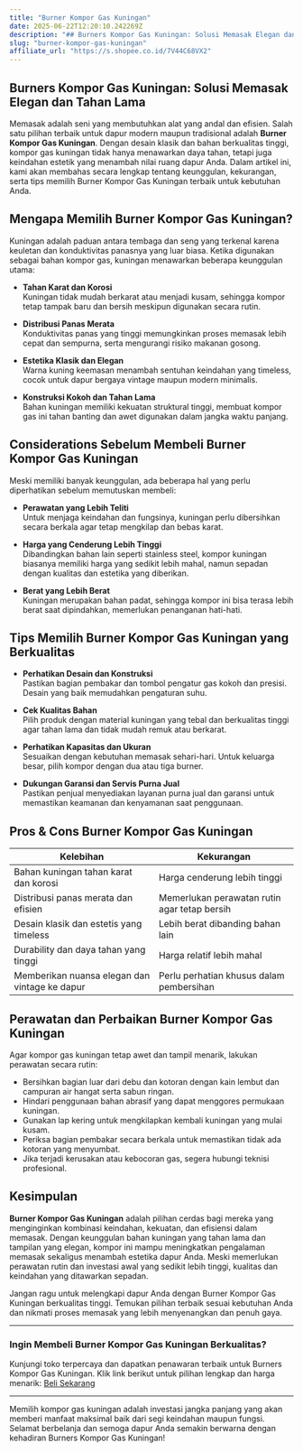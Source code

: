 ```yaml
---
title: "Burner Kompor Gas Kuningan"
date: 2025-06-22T12:20:10.242269Z
description: "## Burners Kompor Gas Kuningan: Solusi Memasak Elegan dan Tahan Lama..."
slug: "burner-kompor-gas-kuningan"
affiliate_url: "https://s.shopee.co.id/7V44C68VX2"
---
```

## Burners Kompor Gas Kuningan: Solusi Memasak Elegan dan Tahan Lama

Memasak adalah seni yang membutuhkan alat yang andal dan efisien. Salah satu pilihan terbaik untuk dapur modern maupun tradisional adalah **Burner Kompor Gas Kuningan**. Dengan desain klasik dan bahan berkualitas tinggi, kompor gas kuningan tidak hanya menawarkan daya tahan, tetapi juga keindahan estetik yang menambah nilai ruang dapur Anda. Dalam artikel ini, kami akan membahas secara lengkap tentang keunggulan, kekurangan, serta tips memilih Burner Kompor Gas Kuningan terbaik untuk kebutuhan Anda.

## Mengapa Memilih Burner Kompor Gas Kuningan?

Kuningan adalah paduan antara tembaga dan seng yang terkenal karena keuletan dan konduktivitas panasnya yang luar biasa. Ketika digunakan sebagai bahan kompor gas, kuningan menawarkan beberapa keunggulan utama:

- **Tahan Karat dan Korosi**  
  Kuningan tidak mudah berkarat atau menjadi kusam, sehingga kompor tetap tampak baru dan bersih meskipun digunakan secara rutin.  

- **Distribusi Panas Merata**  
  Konduktivitas panas yang tinggi memungkinkan proses memasak lebih cepat dan sempurna, serta mengurangi risiko makanan gosong.

- **Estetika Klasik dan Elegan**  
  Warna kuning keemasan menambah sentuhan keindahan yang timeless, cocok untuk dapur bergaya vintage maupun modern minimalis.

- **Konstruksi Kokoh dan Tahan Lama**  
  Bahan kuningan memiliki kekuatan struktural tinggi, membuat kompor gas ini tahan banting dan awet digunakan dalam jangka waktu panjang.

## Considerations Sebelum Membeli Burner Kompor Gas Kuningan

Meski memiliki banyak keunggulan, ada beberapa hal yang perlu diperhatikan sebelum memutuskan membeli:

- **Perawatan yang Lebih Teliti**  
  Untuk menjaga keindahan dan fungsinya, kuningan perlu dibersihkan secara berkala agar tetap mengkilap dan bebas karat.

- **Harga yang Cenderung Lebih Tinggi**  
  Dibandingkan bahan lain seperti stainless steel, kompor kuningan biasanya memiliki harga yang sedikit lebih mahal, namun sepadan dengan kualitas dan estetika yang diberikan.

- **Berat yang Lebih Berat**  
  Kuningan merupakan bahan padat, sehingga kompor ini bisa terasa lebih berat saat dipindahkan, memerlukan penanganan hati-hati.

## Tips Memilih Burner Kompor Gas Kuningan yang Berkualitas

- **Perhatikan Desain dan Konstruksi**  
  Pastikan bagian pembakar dan tombol pengatur gas kokoh dan presisi. Desain yang baik memudahkan pengaturan suhu.

- **Cek Kualitas Bahan**  
  Pilih produk dengan material kuningan yang tebal dan berkualitas tinggi agar tahan lama dan tidak mudah remuk atau berkarat.

- **Perhatikan Kapasitas dan Ukuran**  
  Sesuaikan dengan kebutuhan memasak sehari-hari. Untuk keluarga besar, pilih kompor dengan dua atau tiga burner.

- **Dukungan Garansi dan Servis Purna Jual**  
  Pastikan penjual menyediakan layanan purna jual dan garansi untuk memastikan keamanan dan kenyamanan saat penggunaan.

## Pros & Cons Burner Kompor Gas Kuningan

| Kelebihan                                           | Kekurangan                                         |
|-----------------------------------------------------|---------------------------------------------------|
| Bahan kuningan tahan karat dan korosi             | Harga cenderung lebih tinggi                     |
| Distribusi panas merata dan efisien               | Memerlukan perawatan rutin agar tetap bersih   |
| Desain klasik dan estetis yang timeless          | Lebih berat dibanding bahan lain                |
| Durability dan daya tahan yang tinggi             | Harga relatif lebih mahal                       |
| Memberikan nuansa elegan dan vintage ke dapur     | Perlu perhatian khusus dalam pembersihan      |

## Perawatan dan Perbaikan Burner Kompor Gas Kuningan

Agar kompor gas kuningan tetap awet dan tampil menarik, lakukan perawatan secara rutin:

- Bersihkan bagian luar dari debu dan kotoran dengan kain lembut dan campuran air hangat serta sabun ringan.
- Hindari penggunaan bahan abrasif yang dapat menggores permukaan kuningan.
- Gunakan lap kering untuk mengkilapkan kembali kuningan yang mulai kusam.
- Periksa bagian pembakar secara berkala untuk memastikan tidak ada kotoran yang menyumbat.
- Jika terjadi kerusakan atau kebocoran gas, segera hubungi teknisi profesional.

## Kesimpulan

**Burner Kompor Gas Kuningan** adalah pilihan cerdas bagi mereka yang menginginkan kombinasi keindahan, kekuatan, dan efisiensi dalam memasak. Dengan keunggulan bahan kuningan yang tahan lama dan tampilan yang elegan, kompor ini mampu meningkatkan pengalaman memasak sekaligus menambah estetika dapur Anda. Meski memerlukan perawatan rutin dan investasi awal yang sedikit lebih tinggi, kualitas dan keindahan yang ditawarkan sepadan.

Jangan ragu untuk melengkapi dapur Anda dengan Burner Kompor Gas Kuningan berkualitas tinggi. Temukan pilihan terbaik sesuai kebutuhan Anda dan nikmati proses memasak yang lebih menyenangkan dan penuh gaya.

---

### **Ingin Membeli Burner Kompor Gas Kuningan Berkualitas?**

Kunjungi toko terpercaya dan dapatkan penawaran terbaik untuk Burners Kompor Gas Kuningan. Klik link berikut untuk pilihan lengkap dan harga menarik: [Beli Sekarang](https://s.shopee.co.id/7V44C68VX2)

---

Memilih kompor gas kuningan adalah investasi jangka panjang yang akan memberi manfaat maksimal baik dari segi keindahan maupun fungsi. Selamat berbelanja dan semoga dapur Anda semakin berwarna dengan kehadiran Burners Kompor Gas Kuningan!